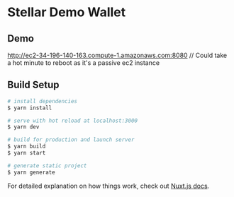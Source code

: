 # Stellar Demo Wallet

## Demo
http://ec2-34-196-140-163.compute-1.amazonaws.com:8080
// Could take a hot minute to reboot as it's a passive ec2 instance

## Build Setup

``` bash
# install dependencies
$ yarn install

# serve with hot reload at localhost:3000
$ yarn dev

# build for production and launch server
$ yarn build
$ yarn start

# generate static project
$ yarn generate
```

For detailed explanation on how things work, check out [Nuxt.js docs](https://nuxtjs.org).
